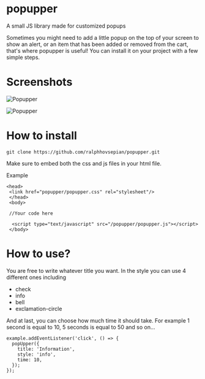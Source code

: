 # popupper
A small JS library made for customized popups

Sometimes you might need to add a little popup on the top of your screen to show an alert, or an item that has been added or removed from the cart, that's where popupper is useful!
You can install it on your project with a few simple steps.

# Screenshots
![Popupper](https://i.imgur.com/cjmk4Sp.gif)

![Popupper](https://i.imgur.com/7xXryox.png)

# How to install

```
git clone https://github.com/ralphhovsepian/popupper.git
```

Make sure to embed both the css and js files in your html file.

Example
```
<head>
 <link href="popupper/popupper.css" rel="stylesheet"/>
 </head>
 <body>
 
 //Your code here
 
  <script type="text/javascript" src="/popupper/popupper.js"></script>
 </body>
 ```
 
# How to use?

You are free to write whatever title you want. In the style you can use 4 different ones including 

* check
* info
* bell
* exclamation-circle

And at last, you can choose how much time it should take. For example 1 second is equal to 10, 5 seconds is equal to 50 and so on...
```
example.addEventListener('click', () => {
  popUpper({
    title: 'Information',
    style: 'info',
    time: 10,
  });
});
```
